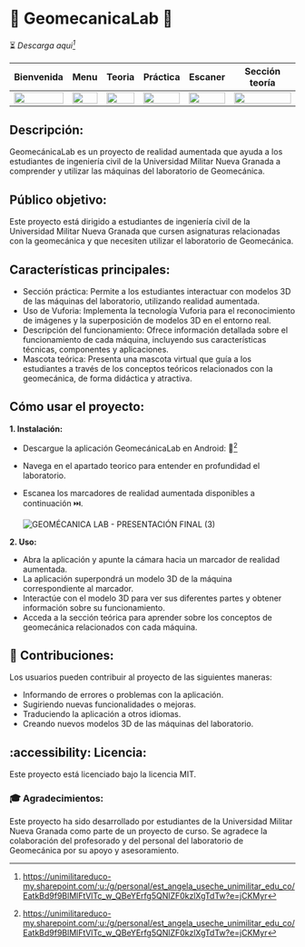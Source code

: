 # 📱 GeomecanicaLab 🥼

 ⏳ _Descarga aqui[^1]_

| Bienvenida | Menu | Teoria | Práctica | Escaner | Sección teoría |
| ------------- | ------------- | ------------- |------------- |------------- |------------- |
| <img width="100%" src="https://github.com/SantiagoAnzola/GeomecanicaLab/assets/87992831/b36b130f-4e1a-4341-b635-b133f8884447" /> | <img height="100%" src="https://github.com/SantiagoAnzola/GeomecanicaLab/assets/87992831/208fa63c-d274-4f1c-ade5-c10d94e07b7c" /> | <img  height="100%" src="https://github.com/SantiagoAnzola/GeomecanicaLab/assets/87992831/aeda65e8-aa2c-4254-8b04-ec49ea6b8209" />  | <img  width="100%" src="https://github.com/SantiagoAnzola/GeomecanicaLab/assets/87992831/66d8405b-9255-47fe-a5ef-934b211607e4" /> | <img  width="100%" src="https://github.com/SantiagoAnzola/GeomecanicaLab/assets/87992831/df8fc18a-6d53-44fc-8c2d-9a031e0cd75a" /> | <img  width="100%" src="https://github.com/SantiagoAnzola/GeomecanicaLab/assets/87992831/e66fd4fc-87b7-4018-8437-dd63d8d9d4d2" /> |



## Descripción:
GeomecánicaLab es un proyecto de realidad aumentada que ayuda a los estudiantes de ingeniería civil de la Universidad Militar Nueva Granada a comprender y utilizar las máquinas del laboratorio de Geomecánica.

## Público objetivo:
Este proyecto está dirigido a estudiantes de ingeniería civil de la Universidad Militar Nueva Granada que cursen asignaturas relacionadas con la geomecánica y que necesiten utilizar el laboratorio de Geomecánica.

## Características principales:

  - Sección práctica: Permite a los estudiantes interactuar con modelos 3D de las máquinas del laboratorio, utilizando realidad aumentada.
  - Uso de Vuforia: Implementa la tecnología Vuforia para el reconocimiento de imágenes y la superposición de modelos 3D en el entorno real.
  - Descripción del funcionamiento: Ofrece información detallada sobre el funcionamiento de cada máquina, incluyendo sus características técnicas, componentes y aplicaciones.
  - Mascota teórica: Presenta una mascota virtual que guía a los estudiantes a través de los conceptos teóricos relacionados con la geomecánica, de forma didáctica y atractiva.
## Cómo usar el proyecto:
**1. Instalación:**
  - Descargue la aplicación GeomecánicaLab en Android: 🔗[^1]
  - Navega en el apartado teorico para entender en profundidad el laboratorio.
  - Escanea los marcadores de realidad aumentada disponibles a continuación ⏭️.

    ![GEOMÉCANICA LAB - PRESENTACIÓN FINAL (3)](https://github.com/SantiagoAnzola/GeomecanicaLab/assets/87992831/b8ff9d27-70ff-4d61-9dcb-61853b76a1a6) 

**2. Uso:**

  - Abra la aplicación y apunte la cámara hacia un marcador de realidad aumentada.
  - La aplicación superpondrá un modelo 3D de la máquina correspondiente al marcador.
  - Interactúe con el modelo 3D para ver sus diferentes partes y obtener información sobre su funcionamiento.
  - Acceda a la sección teórica para aprender sobre los conceptos de geomecánica relacionados con cada máquina.

## 🔄 Contribuciones:

Los usuarios pueden contribuir al proyecto de las siguientes maneras:

  - Informando de errores o problemas con la aplicación.
  - Sugiriendo nuevas funcionalidades o mejoras.
  - Traduciendo la aplicación a otros idiomas.
  - Creando nuevos modelos 3D de las máquinas del laboratorio.

## :accessibility: Licencia:

Este proyecto está licenciado bajo la licencia MIT.


### 🎓 Agradecimientos:

Este proyecto ha sido desarrollado por estudiantes de la Universidad Militar Nueva Granada como parte de un proyecto de curso. Se agradece la colaboración del profesorado y del personal del laboratorio de Geomecánica por su apoyo y asesoramiento.


[^1]:  https://unimilitareduco-my.sharepoint.com/:u:/g/personal/est_angela_useche_unimilitar_edu_co/EatkBd9f9BlMlFtVlTc_w_QBeYErfg5QNlZF0kzlXgTdTw?e=jCKMyr
